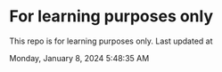 # For learning purposes only
This repo is for learning purposes only.
Last updated at

Monday, January 8, 2024 5:48:35 AM

